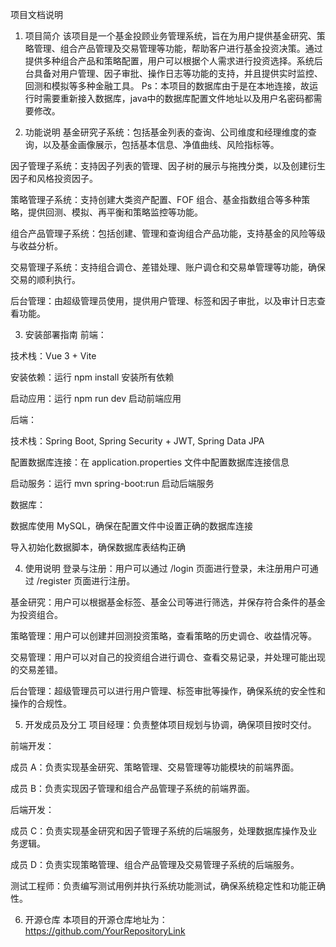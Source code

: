 项目文档说明
1. 项目简介
该项目是一个基金投顾业务管理系统，旨在为用户提供基金研究、策略管理、组合产品管理及交易管理等功能，帮助客户进行基金投资决策。通过提供多种组合产品和策略配置，用户可以根据个人需求进行投资选择。系统后台具备对用户管理、因子审批、操作日志等功能的支持，并且提供实时监控、回测和模拟等多种金融工具。
Ps：本项目的数据库由于是在本地连接，故运行时需要重新接入数据库，java中的数据库配置文件地址以及用户名密码都需要修改。

2. 功能说明
基金研究子系统：包括基金列表的查询、公司维度和经理维度的查询，以及基金画像展示，包括基本信息、净值曲线、风险指标等。

因子管理子系统：支持因子列表的管理、因子树的展示与拖拽分类，以及创建衍生因子和风格投资因子。

策略管理子系统：支持创建大类资产配置、FOF 组合、基金指数组合等多种策略，提供回测、模拟、再平衡和策略监控等功能。

组合产品管理子系统：包括创建、管理和查询组合产品功能，支持基金的风险等级与收益分析。

交易管理子系统：支持组合调仓、差错处理、账户调仓和交易单管理等功能，确保交易的顺利执行。

后台管理：由超级管理员使用，提供用户管理、标签和因子审批，以及审计日志查看功能。

3. 安装部署指南
前端：

技术栈：Vue 3 + Vite

安装依赖：运行 npm install 安装所有依赖

启动应用：运行 npm run dev 启动前端应用

后端：

技术栈：Spring Boot, Spring Security + JWT, Spring Data JPA

配置数据库连接：在 application.properties 文件中配置数据库连接信息

启动服务：运行 mvn spring-boot:run 启动后端服务

数据库：

数据库使用 MySQL，确保在配置文件中设置正确的数据库连接

导入初始化数据脚本，确保数据库表结构正确

4. 使用说明
登录与注册：用户可以通过 /login 页面进行登录，未注册用户可通过 /register 页面进行注册。

基金研究：用户可以根据基金标签、基金公司等进行筛选，并保存符合条件的基金为投资组合。

策略管理：用户可以创建并回测投资策略，查看策略的历史调仓、收益情况等。

交易管理：用户可以对自己的投资组合进行调仓、查看交易记录，并处理可能出现的交易差错。

后台管理：超级管理员可以进行用户管理、标签审批等操作，确保系统的安全性和操作的合规性。

5. 开发成员及分工
项目经理：负责整体项目规划与协调，确保项目按时交付。

前端开发：

成员 A：负责实现基金研究、策略管理、交易管理等功能模块的前端界面。

成员 B：负责实现因子管理和组合产品管理子系统的前端界面。

后端开发：

成员 C：负责实现基金研究和因子管理子系统的后端服务，处理数据库操作及业务逻辑。

成员 D：负责实现策略管理、组合产品管理及交易管理子系统的后端服务。

测试工程师：负责编写测试用例并执行系统功能测试，确保系统稳定性和功能正确性。

6. 开源仓库
本项目的开源仓库地址为：https://github.com/YourRepositoryLink

